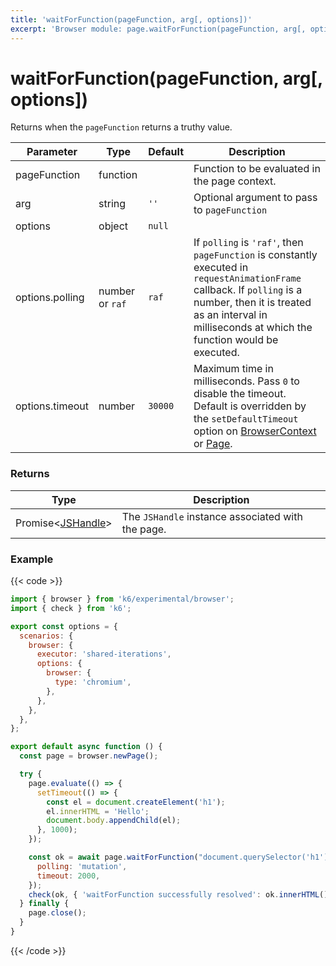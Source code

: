 ```yaml
---
title: 'waitForFunction(pageFunction, arg[, options])'
excerpt: 'Browser module: page.waitForFunction(pageFunction, arg[, options]) method'
---
```


# waitForFunction(pageFunction, arg[, options])

Returns when the `pageFunction` returns a truthy value.

<TableWithNestedRows>

| Parameter       | Type            | Default | Description                                                                                                                                                                                                                                                   |
| --------------- | --------------- | ------- | ------------------------------------------------------------------------------------------------------------------------------------------------------------------------------------------------------------------------------------------------------------- |
| pageFunction    | function        |         | Function to be evaluated in the page context.                                                                                                                                                                                                                 |
| arg             | string          | `''`    | Optional argument to pass to `pageFunction`                                                                                                                                                                                                                   |
| options         | object          | `null`  |                                                                                                                                                                                                                                                               |
| options.polling | number or `raf` | `raf`   | If `polling` is `'raf'`, then `pageFunction` is constantly executed in `requestAnimationFrame` callback. If `polling` is a number, then it is treated as an interval in milliseconds at which the function would be executed.                                 |
| options.timeout | number          | `30000` | Maximum time in milliseconds. Pass `0` to disable the timeout. Default is overridden by the `setDefaultTimeout` option on [BrowserContext](https://grafana.com/docs/k6/<K6_VERSION>/javascript-api/k6-experimental/browser/browsercontext/) or [Page](https://grafana.com/docs/k6/<K6_VERSION>/javascript-api/k6-experimental/browser/page/). |

</TableWithNestedRows>

### Returns

| Type                                                                   | Description                                       |
| ---------------------------------------------------------------------- | ------------------------------------------------- |
| Promise<[JSHandle](https://grafana.com/docs/k6/<K6_VERSION>/javascript-api/k6-experimental/browser/jshandle/)> | The `JSHandle` instance associated with the page. |

### Example

{{< code >}}

<!-- eslint-skip-->

```javascript
import { browser } from 'k6/experimental/browser';
import { check } from 'k6';

export const options = {
  scenarios: {
    browser: {
      executor: 'shared-iterations',
      options: {
        browser: {
          type: 'chromium',
        },
      },
    },
  },
};

export default async function () {
  const page = browser.newPage();

  try {
    page.evaluate(() => {
      setTimeout(() => {
        const el = document.createElement('h1');
        el.innerHTML = 'Hello';
        document.body.appendChild(el);
      }, 1000);
    });

    const ok = await page.waitForFunction("document.querySelector('h1')", {
      polling: 'mutation',
      timeout: 2000,
    });
    check(ok, { 'waitForFunction successfully resolved': ok.innerHTML() == 'Hello' });
  } finally {
    page.close();
  }
}
```

{{< /code >}}
